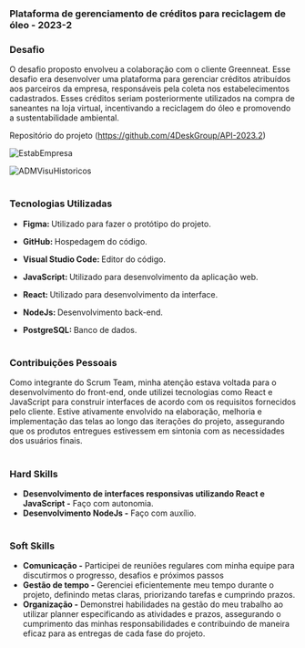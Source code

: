 ### Plataforma de gerenciamento de créditos para reciclagem de óleo - 2023-2

### Desafio

O desafio proposto envolveu a colaboração com o cliente Greenneat. Esse desafio era desenvolver uma plataforma para gerenciar créditos atribuídos aos parceiros da empresa, responsáveis pela coleta nos estabelecimentos cadastrados. Esses créditos seriam posteriormente utilizados na compra de saneantes na loja virtual, incentivando a reciclagem do óleo e promovendo a sustentabilidade ambiental.

Repositório do projeto (https://github.com/4DeskGroup/API-2023.2)

![EstabEmpresa](https://github.com/Diane-Moreno/Portfolio-Diane/assets/102235722/05bb5852-b237-41aa-a1fa-c9c098bbc1ea)

![ADMVisuHistoricos](https://github.com/Diane-Moreno/Portfolio-Diane/assets/102235722/8ac5db62-d249-4e17-b37a-9b633f12ae82)

<h1></h1>

### Tecnologias Utilizadas
<div>
    <ul>
      <li>
        <b> Figma: </b> Utilizado para fazer o protótipo do projeto.
      </li>
    </ul>
  </span>
</div>
<div>
    <ul>
      <li>
        <b> GitHub: </b> Hospedagem do código. 
      </li>
    </ul>
  </span>
</div>
<div>
    <ul>
      <li>
        <b> Visual Studio Code: </b> Editor do código.
      </li>
    </ul>
  </span>
</div>
<div>
    <ul>
      <li>
        <b> JavaScript: </b> Utilizado para desenvolvimento da aplicação web.
      </li>
    </ul>
  </span>
</div>
<div>
    <ul>
      <li>
        <b> React: </b> Utilizado para desenvolvimento da interface.
      </li>
    </ul>
  </span>
</div>
<div>
    <ul>
      <li>
        <b> NodeJs: </b> Desenvolvimento back-end.
      </li>
    </ul>
  </span>
</div>
<div>
    <ul>
      <li>
        <b> PostgreSQL: </b> Banco de dados.
      </li>
    </ul>
  </span>
</div>

<h1></h1>

### Contribuições Pessoais
Como integrante do Scrum Team, minha atenção estava voltada para o desenvolvimento do front-end, onde utilizei tecnologias como React e JavaScript para construir interfaces de acordo com os requisitos fornecidos pelo cliente. Estive ativamente envolvido na elaboração, melhoria e implementação das telas ao longo das iterações do projeto, assegurando que os produtos entregues estivessem em sintonia com as necessidades dos usuários finais.
<h1></h1>

### Hard Skills
<ul>
  <li><b> Desenvolvimento de interfaces responsivas utilizando React e JavaScript -</b> Faço com autonomia.</li>
    <li><b> Desenvolvimento NodeJs -</b> Faço com auxílio.</li>
</ul>

<h1></h1>

### Soft Skills
<ul>
  <li><b>Comunicação -</b> Participei de reuniões regulares com minha equipe para discutirmos o progresso, desafios e próximos passos </li>
  <li><b>Gestão de tempo -</b> Gerenciei eficientemente meu tempo durante o projeto, definindo metas claras, priorizando tarefas e cumprindo prazos. </li>
  <li><b>Organização -</b> Demonstrei habilidades na gestão do meu trabalho ao utilizar planner especificando as atividades e prazos, assegurando o cumprimento das minhas responsabilidades e contribuindo de maneira eficaz para as entregas de cada fase do projeto. </li>
</ul>
